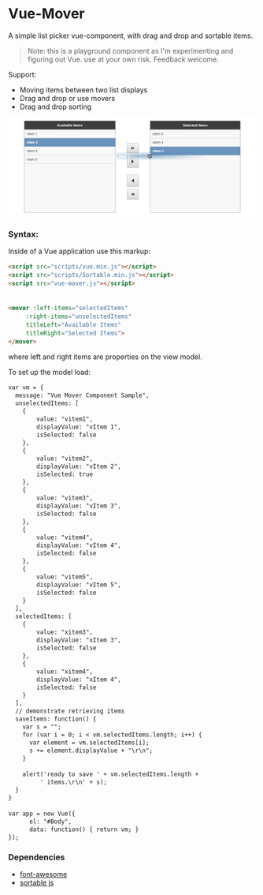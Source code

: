 # Vue-Mover

A simple list picker vue-component, with drag and drop and sortable items.

> Note: this is a playground component as I'm experimenting and figuring out Vue. use at your own risk. Feedback welcome.

Support:

* Moving items between two list displays
* Drag and drop or use movers
* Drag and drop sorting

![](vue-mover.png)

### Syntax:
Inside of a Vue application use this markup:

```html
<script src="scripts/vue.min.js"></script>
<script src="scripts/Sortable.min.js"></script>    
<script src="vue-mover.js"></script>


<mover :left-items="selectedItems"
     :right-items="unselectedItems"
     titleLeft="Available Items"
     titleRight="Selected Items">
</mover>
```

where left and right items are properties on the view model.

To set up the model load:

```
var vm = {
  message: "Vue Mover Component Sample",
  unselectedItems: [
    {
        value: "vitem1",
        displayValue: "vItem 1",
        isSelected: false
    },
    {
        value: "vitem2",
        displayValue: "vItem 2",
        isSelected: true
    },
    {
        value: "vitem3",
        displayValue: "vItem 3",
        isSelected: false
    },
    {
        value: "vitem4",
        displayValue: "vItem 4",
        isSelected: false
    },
    {
        value: "vitem5",
        displayValue: "vItem 5",
        isSelected: false
    }
  ],
  selectedItems: [
    {
        value: "xitem3",
        displayValue: "xItem 3",
        isSelected: false
    },
    {
        value: "xitem4",
        displayValue: "xItem 4",
        isSelected: false
    }
  ],    
  // demonstrate retrieving items
  saveItems: function() {
    var s = "";
    for (var i = 0; i < vm.selectedItems.length; i++) {
      var element = vm.selectedItems[i];
      s += element.displayValue + "\r\n";
    }

    alert('ready to save ' + vm.selectedItems.length + 
         ' items.\r\n' + s);
  }
} 

var app = new Vue({
      el: "#Body",
      data: function() { return vm; }
});
```

### Dependencies

* [font-awesome](http://fontawesome.io)
* [sortable js](http://rubaxa.github.io/Sortable/)


